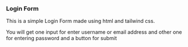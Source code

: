 ### Login Form

This is a simple Login Form made using html and tailwind css.

You will get one input for enter username or email address and other one for entering password and a button for submit
